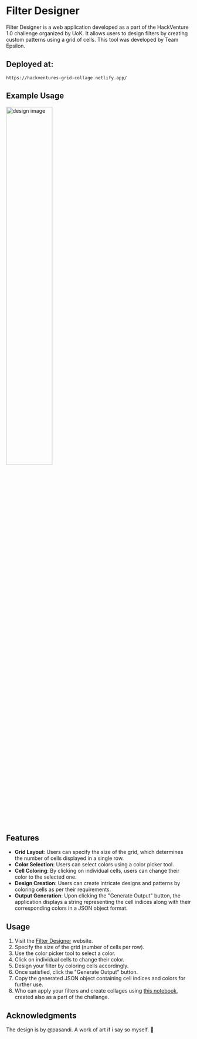 # Filter Designer

Filter Designer is a web application developed as a part of the HackVenture 1.0 challenge organized by UoK. It allows users to design filters by creating custom patterns using a grid of cells. This tool was developed by Team Epsilon.

## Deployed at:
```
https://hackventures-grid-collage.netlify.app/
```

## Example Usage
<img src="design.jpg" width="50%" alt="design image">

## Features

- **Grid Layout**: Users can specify the size of the grid, which determines the number of cells displayed in a single row.
- **Color Selection**: Users can select colors using a color picker tool.
- **Cell Coloring**: By clicking on individual cells, users can change their color to the selected one.
- **Design Creation**: Users can create intricate designs and patterns by coloring cells as per their requirements.
- **Output Generation**: Upon clicking the "Generate Output" button, the application displays a string representing the cell indices along with their corresponding colors in a JSON object format.

## Usage

1. Visit the [Filter Designer](https://hackventures-grid-collage.netlify.app/) website.
2. Specify the size of the grid (number of cells per row).
3. Use the color picker tool to select a color.
4. Click on individual cells to change their color.
5. Design your filter by coloring cells accordingly.
6. Once satisfied, click the "Generate Output" button.
7. Copy the generated JSON object containing cell indices and colors for further use.
8. Who can apply your filters and create collages using [this notebook](https://github.com/team-epsilon-ftw/hackventure-weekly-challenge-1-make-grid), created also as a part of the challange.

## Acknowledgments
The design is by @pasandi. A work of art if i say so myself. 🥳
